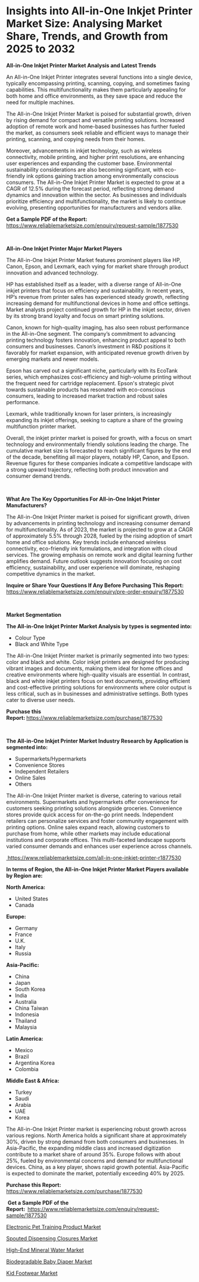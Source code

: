 <p><h1>Insights into All-in-One Inkjet Printer Market Size: Analysing Market Share, Trends, and Growth from 2025 to 2032</h1></p><p><strong>All-in-One Inkjet Printer Market Analysis and Latest Trends</strong></p>
<p><p>An All-in-One Inkjet Printer integrates several functions into a single device, typically encompassing printing, scanning, copying, and sometimes faxing capabilities. This multifunctionality makes them particularly appealing for both home and office environments, as they save space and reduce the need for multiple machines. </p><p>The All-in-One Inkjet Printer Market is poised for substantial growth, driven by rising demand for compact and versatile printing solutions. Increased adoption of remote work and home-based businesses has further fueled the market, as consumers seek reliable and efficient ways to manage their printing, scanning, and copying needs from their homes. </p><p>Moreover, advancements in inkjet technology, such as wireless connectivity, mobile printing, and higher print resolutions, are enhancing user experiences and expanding the customer base. Environmental sustainability considerations are also becoming significant, with eco-friendly ink options gaining traction among environmentally conscious consumers. The All-in-One Inkjet Printer Market is expected to grow at a CAGR of 12.5% during the forecast period, reflecting strong demand dynamics and innovation within the sector. As businesses and individuals prioritize efficiency and multifunctionality, the market is likely to continue evolving, presenting opportunities for manufacturers and vendors alike.</p></p>
<p><strong>Get a Sample PDF of the Report:&nbsp;</strong> <a href="https://www.reliablemarketsize.com/enquiry/request-sample/1877530?utm_campaign=2115&utm_medium=2&utm_source=Github&utm_content=ia&utm_term=05042025&utm_id=all-in-one-inkjet-printer">https://www.reliablemarketsize.com/enquiry/request-sample/1877530</a></p>
<p>&nbsp;</p>
<p><strong>All-in-One Inkjet Printer Major Market Players</strong></p>
<p><p>The All-in-One Inkjet Printer Market features prominent players like HP, Canon, Epson, and Lexmark, each vying for market share through product innovation and advanced technology. </p><p>HP has established itself as a leader, with a diverse range of All-in-One inkjet printers that focus on efficiency and sustainability. In recent years, HP’s revenue from printer sales has experienced steady growth, reflecting increasing demand for multifunctional devices in home and office settings. Market analysts project continued growth for HP in the inkjet sector, driven by its strong brand loyalty and focus on smart printing solutions.</p><p>Canon, known for high-quality imaging, has also seen robust performance in the All-in-One segment. The company’s commitment to advancing printing technology fosters innovation, enhancing product appeal to both consumers and businesses. Canon’s investment in R&D positions it favorably for market expansion, with anticipated revenue growth driven by emerging markets and newer models.</p><p>Epson has carved out a significant niche, particularly with its EcoTank series, which emphasizes cost-efficiency and high-volume printing without the frequent need for cartridge replacement. Epson's strategic pivot towards sustainable products has resonated with eco-conscious consumers, leading to increased market traction and robust sales performance.</p><p>Lexmark, while traditionally known for laser printers, is increasingly expanding its inkjet offerings, seeking to capture a share of the growing multifunction printer market. </p><p>Overall, the inkjet printer market is poised for growth, with a focus on smart technology and environmentally friendly solutions leading the charge. The cumulative market size is forecasted to reach significant figures by the end of the decade, benefiting all major players, notably HP, Canon, and Epson. Revenue figures for these companies indicate a competitive landscape with a strong upward trajectory, reflecting both product innovation and consumer demand trends.</p></p>
<p>&nbsp;</p>
<p><strong>What Are The Key Opportunities For All-in-One Inkjet Printer Manufacturers?</strong></p>
<p><p>The All-in-One Inkjet Printer market is poised for significant growth, driven by advancements in printing technology and increasing consumer demand for multifunctionality. As of 2023, the market is projected to grow at a CAGR of approximately 5.5% through 2028, fueled by the rising adoption of smart home and office solutions. Key trends include enhanced wireless connectivity, eco-friendly ink formulations, and integration with cloud services. The growing emphasis on remote work and digital learning further amplifies demand. Future outlook suggests innovation focusing on cost efficiency, sustainability, and user experience will dominate, reshaping competitive dynamics in the market.</p></p>
<p><strong>Inquire or Share Your Questions If Any Before Purchasing This Report:</strong> <a href="https://www.reliablemarketsize.com/enquiry/pre-order-enquiry/1877530?utm_campaign=2115&utm_medium=2&utm_source=Github&utm_content=ia&utm_term=05042025&utm_id=all-in-one-inkjet-printer">https://www.reliablemarketsize.com/enquiry/pre-order-enquiry/1877530</a></p>
<p>&nbsp;</p>
<p><strong>Market Segmentation</strong></p>
<p><strong>The All-in-One Inkjet Printer Market Analysis by types is segmented into:</strong></p>
<p><ul><li>Colour Type</li><li>Black and White Type</li></ul></p>
<p><p>The All-in-One Inkjet Printer market is primarily segmented into two types: color and black and white. Color inkjet printers are designed for producing vibrant images and documents, making them ideal for home offices and creative environments where high-quality visuals are essential. In contrast, black and white inkjet printers focus on text documents, providing efficient and cost-effective printing solutions for environments where color output is less critical, such as in businesses and administrative settings. Both types cater to diverse user needs.</p></p>
<p><strong>Purchase this Report:&nbsp;</strong><a href="https://www.reliablemarketsize.com/purchase/1877530?utm_campaign=2115&utm_medium=2&utm_source=Github&utm_content=ia&utm_term=05042025&utm_id=all-in-one-inkjet-printer">https://www.reliablemarketsize.com/purchase/1877530</a></p>
<p>&nbsp;</p>
<p><strong>The All-in-One Inkjet Printer Market Industry Research by Application is segmented into:</strong></p>
<p><ul><li>Supermarkets/Hypermarkets</li><li>Convenience Stores</li><li>Independent Retailers</li><li>Online Sales</li><li>Others</li></ul></p>
<p><p>The All-in-One Inkjet Printer market is diverse, catering to various retail environments. Supermarkets and hypermarkets offer convenience for customers seeking printing solutions alongside groceries. Convenience stores provide quick access for on-the-go print needs. Independent retailers can personalize services and foster community engagement with printing options. Online sales expand reach, allowing customers to purchase from home, while other markets may include educational institutions and corporate offices. This multi-faceted landscape supports varied consumer demands and enhances user experience across channels.</p></p>
<p><a href="https://www.reliablemarketsize.com/all-in-one-inkjet-printer-r1877530?utm_campaign=2115&utm_medium=2&utm_source=Github&utm_content=ia&utm_term=05042025&utm_id=all-in-one-inkjet-printer">&nbsp;https://www.reliablemarketsize.com/all-in-one-inkjet-printer-r1877530</a></p>
<p><strong>In terms of Region, the All-in-One Inkjet Printer Market Players available by Region are:</strong></p>
<p>
    <p> <strong> North America: </strong>
        <ul>
            <li>United States</li>
            <li>Canada</li>
        </ul>
        </p> 
    <p> <strong> Europe: </strong>
        <ul>
            <li>Germany</li>
            <li>France</li>
            <li>U.K.</li>
            <li>Italy</li>
            <li>Russia</li>
        </ul>
        </p> 
    <p> <strong> Asia-Pacific: </strong>
        <ul>
            <li>China</li>
            <li>Japan</li>
            <li>South Korea</li>
            <li>India</li>
            <li>Australia</li>
            <li>China Taiwan</li>
            <li>Indonesia</li>
            <li>Thailand</li>
            <li>Malaysia</li>
        </ul>
        </p> 
    <p> <strong> Latin America: </strong>
        <ul>
            <li>Mexico</li>
            <li>Brazil</li>
            <li>Argentina Korea</li>
            <li>Colombia</li>
        </ul>
        </p> 
    <p> <strong> Middle East & Africa: </strong>
        <ul>
            <li>Turkey</li>
            <li>Saudi</li>
            <li>Arabia</li>
            <li>UAE</li>
            <li>Korea</li>
        </ul>
    </p>
    </p>
<p><p>The All-in-One Inkjet Printer market is experiencing robust growth across various regions. North America holds a significant share at approximately 30%, driven by strong demand from both consumers and businesses. In Asia-Pacific, the expanding middle class and increased digitization contribute to a market share of around 35%. Europe follows with about 25%, fueled by environmental concerns and demand for multifunctional devices. China, as a key player, shows rapid growth potential. Asia-Pacific is expected to dominate the market, potentially exceeding 40% by 2025.</p></p>
<p><strong>Purchase this Report: </strong><a href="https://www.reliablemarketsize.com/purchase/1877530?utm_campaign=2115&utm_medium=2&utm_source=Github&utm_content=ia&utm_term=05042025&utm_id=all-in-one-inkjet-printer">https://www.reliablemarketsize.com/purchase/1877530</a></p>
<p>&nbsp;<strong>Get a Sample PDF of the Report:&nbsp;&nbsp;</strong><a href="https://www.reliablemarketsize.com/enquiry/request-sample/1877530?utm_campaign=2115&utm_medium=2&utm_source=Github&utm_content=ia&utm_term=05042025&utm_id=all-in-one-inkjet-printer">https://www.reliablemarketsize.com/enquiry/request-sample/1877530</a></p>
<p><strong></strong></p>
<p><p><a href="https://github.com/laroybarrize/Market-Research-Report-List-1/blob/main/electronic-pet-training-product-market.md?utm_campaign=2115&utm_medium=2&utm_source=Github&utm_content=ia&utm_term=05042025&utm_id=all-in-one-inkjet-printer">Electronic Pet Training Product Market</a></p><p><a href="https://github.com/jolashta/Market-Research-Report-List-1/blob/main/spouted-dispensing-closures-market.md?utm_campaign=2115&utm_medium=2&utm_source=Github&utm_content=ia&utm_term=05042025&utm_id=all-in-one-inkjet-printer">Spouted Dispensing Closures Market</a></p><p><a href="https://github.com/ienamoun/Market-Research-Report-List-1/blob/main/high-end-mineral-water-market.md?utm_campaign=2115&utm_medium=2&utm_source=Github&utm_content=ia&utm_term=05042025&utm_id=all-in-one-inkjet-printer">High-End Mineral Water Market</a></p><p><a href="https://github.com/lazregaartun/Market-Research-Report-List-1/blob/main/biodegradable-baby-diaper-market.md?utm_campaign=2115&utm_medium=2&utm_source=Github&utm_content=ia&utm_term=05042025&utm_id=all-in-one-inkjet-printer">Biodegradable Baby Diaper Market</a></p><p><a href="https://github.com/waackheidtn5/Market-Research-Report-List-1/blob/main/kid-footwear-market.md?utm_campaign=2115&utm_medium=2&utm_source=Github&utm_content=ia&utm_term=05042025&utm_id=all-in-one-inkjet-printer">Kid Footwear Market</a></p></p>